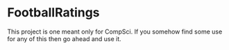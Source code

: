 # FootballRatings
This project is one meant only for CompSci. If you somehow find some use for any of this then go ahead and use it.